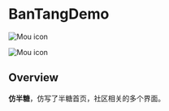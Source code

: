 # BanTangDemo
![Mou icon](https://github.com/MrCieong/BanTangDemo/blob/master/Gif/pic01.gif)

![Mou icon](https://github.com/MrCieong/BanTangDemo/blob/master/Gif/pic02.gif)
## Overview
**仿半糖**，仿写了半糖首页，社区相关的多个界面。
